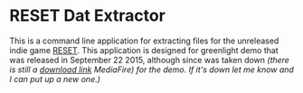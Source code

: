 # RESET Dat Extractor
This is a command line application for extracting files for the unreleased indie game [RESET](http://reset-game.net/). This application is designed for greenlight demo that was released in September 22 2015, although since was taken down *(there is still a [download link](http://www.mediafire.com/file/ebx4y2ixaeopnxp/Reset_Greenlight_Demo_0.4.exe/file)
MediaFire) for the demo. If it's down let me know and I can put up a new one.)*
